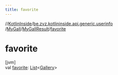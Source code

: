 ```yaml
---
title: favorite
---
```

//[KotlinInside](../../../../index.html)/[be.zvz.kotlininside.api.generic.userinfo](../../index.html)
/[MyGall](../index.html)/[MyGallResult](index.html)/[favorite](favorite.html)

# favorite

[jvm]\
val [favorite](favorite.html): [List](https://kotlinlang.org/api/latest/jvm/stdlib/kotlin.collections/-list/index.html)<[Gallery](
../../../be.zvz.kotlininside.api.type/-gallery/index.html)>




